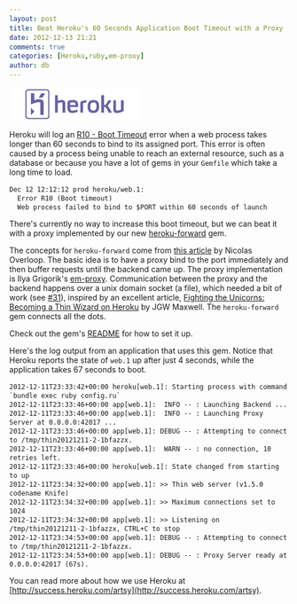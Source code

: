 ```yaml
---
layout: post
title: Beat Heroku's 60 Seconds Application Boot Timeout with a Proxy
date: 2012-12-13 21:21
comments: true
categories: [Heroku,ruby,em-proxy]
author: db
---
```


<img src="/images/2012-12-13-beat-heroku-60-seconds-application-boot-timeout-with-a-proxy/heroku-logo-light-234x60.png">

Heroku will log an [R10 - Boot Timeout](https://devcenter.heroku.com/articles/error-codes#r10-boot-timeout) error when a web process takes longer than 60 seconds to bind to its assigned port. This error is often caused by a process being unable to reach an external resource, such as a database or because you have a lot of gems in your `Gemfile` which take a long time to load.

```
Dec 12 12:12:12 prod heroku/web.1:
  Error R10 (Boot timeout)
  Web process failed to bind to $PORT within 60 seconds of launch
```

There's currently no way to increase this boot timeout, but we can beat it with a proxy implemented by our new [heroku-forward](https://github.com/dblock/heroku-forward) gem.

<!-- more -->

The concepts for `heroku-forward` come from [this article](http://noverloop.be/beating-herokus-60s-boot-times-with-the-cedar-stack-and-a-reverse-proxy/) by Nicolas Overloop. The basic idea is to have a proxy bind to the port immediately and then buffer requests until the backend came up. The proxy implementation is Ilya Grigorik's [em-proxy](https://github.com/igrigorik/em-proxy). Communication between the proxy and the backend happens over a unix domain socket (a file), which needed a bit of work (see [#31](https://github.com/igrigorik/em-proxy/pull/31)), inspired by an excellent article, [Fighting the Unicorns: Becoming a Thin Wizard on Heroku](http://jgwmaxwell.com/fighting-the-unicorns-becoming-a-thin-wizard-on-heroku) by JGW Maxwell. The `heroku-forward` gem connects all the dots.

Check out the gem's [README](https://github.com/dblock/heroku-forward/blob/master/README.md) for how to set it up.

Here's the log output from an application that uses this gem. Notice that Heroku reports the state of `web.1` up after just 4 seconds, while the application takes 67 seconds to boot.

```
2012-12-11T23:33:42+00:00 heroku[web.1]: Starting process with command `bundle exec ruby config.ru`
2012-12-11T23:33:46+00:00 app[web.1]:  INFO -- : Launching Backend ...
2012-12-11T23:33:46+00:00 app[web.1]:  INFO -- : Launching Proxy Server at 0.0.0.0:42017 ...
2012-12-11T23:33:46+00:00 app[web.1]: DEBUG -- : Attempting to connect to /tmp/thin20121211-2-1bfazzx.
2012-12-11T23:33:46+00:00 app[web.1]:  WARN -- : no connection, 10 retries left.
2012-12-11T23:33:46+00:00 heroku[web.1]: State changed from starting to up
2012-12-11T23:34:32+00:00 app[web.1]: >> Thin web server (v1.5.0 codename Knife)
2012-12-11T23:34:32+00:00 app[web.1]: >> Maximum connections set to 1024
2012-12-11T23:34:32+00:00 app[web.1]: >> Listening on /tmp/thin20121211-2-1bfazzx, CTRL+C to stop
2012-12-11T23:34:53+00:00 app[web.1]: DEBUG -- : Attempting to connect to /tmp/thin20121211-2-1bfazzx.
2012-12-11T23:34:53+00:00 app[web.1]: DEBUG -- : Proxy Server ready at 0.0.0.0:42017 (67s).
```

You can read more about how we use Heroku at [http://success.heroku.com/artsy](http://success.heroku.com/artsy).
